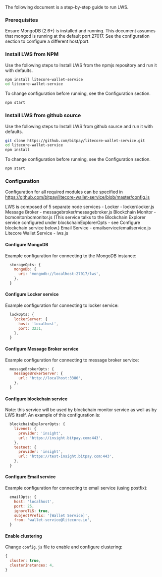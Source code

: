 The following document is a step-by-step guide to run LWS.

### Prerequisites
Ensure MongoDB (2.6+) is installed and running. This document assumes that mongod is running at the default port 27017.
See the configuration section to configure a different host/port.

### Install LWS from NPM
Use the following steps to Install LWS from the npmjs repository and run it with defaults.
```bash
npm install litecore-wallet-service
cd litecore-wallet-service
```
To change configuration before running, see the Configuration section.
```bash
npm start
```

### Install LWS from github source
Use the following steps to Install LWS from github source and run it with defaults.
```bash
git clone https://github.com/bitpay/litecore-wallet-service.git
cd litecore-wallet-service
npm install
```
To change configuration before running, see the Configuration section.
```bash
npm start
```
### Configuration
Configuration for all required modules can be specified in https://github.com/bitpay/litecore-wallet-service/blob/master/config.js

LWS is composed of 5 separate node services -
Locker - locker/locker.js
Message Broker - messagebroker/messagebroker.js
Blockchain Monitor - bcmonitor/bcmonitor.js (This service talks to the Blockchain Explorer service configured under blockchainExplorerOpts - see Configure blockchain service below.)
Email Service - emailservice/emailservice.js
Litecore Wallet Service - lws.js

#### Configure MongoDB
Example configuration for connecting to the MongoDB instance:
```javascript
  storageOpts: {
    mongoDb: {
      uri: 'mongodb://localhost:27017/lws',
    },
  }
```
#### Configure Locker service
Example configuration for connecting to locker service:
```javascript
  lockOpts: {
    lockerServer: {
      host: 'localhost',
      port: 3231,
    },
  }
```

#### Configure Message Broker service
Example configuration for connecting to message broker service:
```javascript
  messageBrokerOpts: {
    messageBrokerServer: {
      url: 'http://localhost:3380',
    },
  }
```

#### Configure blockchain service
Note: this service will be used by blockchain monitor service as well as by LWS itself.
An example of this configuration is:
```javascript
  blockchainExplorerOpts: {
    livenet: {
      provider: 'insight',
      url: 'https://insight.bitpay.com:443',
    },
    testnet: {
      provider: 'insight',
      url: 'https://test-insight.bitpay.com:443',
    },
  }
```

#### Configure Email service
Example configuration for connecting to email service (using postfix):
```javascript
  emailOpts: {
    host: 'localhost',
    port: 25,
    ignoreTLS: true,
    subjectPrefix: '[Wallet Service]',
    from: 'wallet-service@litecore.io',
  }
```

#### Enable clustering
Change `config.js` file to enable and configure clustering:
```javascript
{
  cluster: true,
  clusterInstances: 4,
}
```

